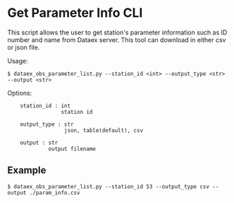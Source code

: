 # Get Parameter Info CLI

This script allows the user to get station's parameter information such as ID number and name from Dataex server. 
This tool can download in either csv or json file.

Usage:
```
$ dataex_obs_parameter_list.py --station_id <int> --output_type <str> --output <str>
```
Options:
```
    station_id : int
                 station id     

    output_type : str
                  json, table(default), csv       

    output : str
             output filename

```
## Example

```
$ dataex_obs_parameter_list.py --station_id 53 --output_type csv --output ./param_info.csv
```


